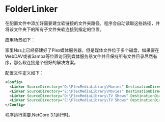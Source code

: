 # FolderLinker
在配置文件中添加好需要建立软链接的文件夹路径，程序会自动读取这些路径，并将该文件夹下的所有子文件夹软连接到指定的位置。

应用场景如下：

家里Nas上已经搭建好了Plex媒体服务器，但是媒体文件位于多个磁盘，如果要在WebDAV或者Samba等位置访问到媒体服务器文件并且保持所有文件目录尽然有序，那么软连接是个很好的解决方案。

配置文件定义如下：

```xml
<Config>
  <Linker SourceDirectory="D:\PlexMediaLibrary\Movies" DestinationDirectory="E:\WebDAV\Plex\Movies"/>
  <Linker SourceDirectory="E:\PlexMediaLibrary\Movies" DestinationDirectory="E:\WebDAV\Plex\Movies"/>
  <Linker SourceDirectory="D:\PlexMediaLibrary\TV Shows" DestinationDirectory="E:\WebDAV\Plex\TV Shows"/>
  <Linker SourceDirectory="E:\PlexMediaLibrary\TV Shows" DestinationDirectory="E:\WebDAV\Plex\TV Shows"/>
</Config>
```

程序运行需要.NetCore 3.1运行时。
